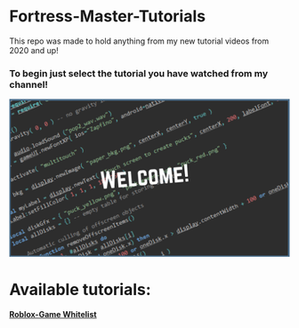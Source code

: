# Fortress-Master-Tutorials
This repo was made to hold anything from my new tutorial videos from 2020 and up!
### To begin just select the tutorial you have watched from my channel!

![Welcome!](gitbhuyg.png)

# Available tutorials:

[**Roblox-Game Whitelist**](https://github.com/thomas13215/Fortress-Master-Tutorials/tree/Game-Whitelist)<br>
